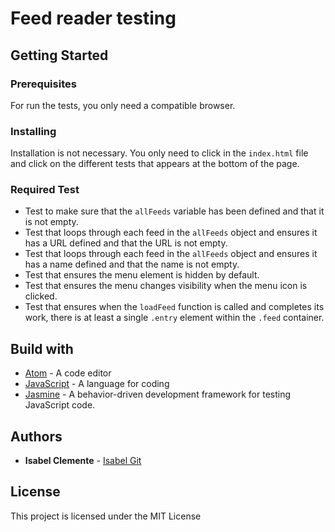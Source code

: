 # Feed reader testing

## Getting Started
### Prerequisites
For run the tests, you only need a compatible browser.
### Installing
Installation is not necessary. You only need to click in the `index.html` file and click on the different tests that appears at the bottom of the page.
### Required Test
* Test to make sure that the `allFeeds` variable has been defined and that it is not empty.
* Test that loops through each feed in the `allFeeds` object and ensures it has a URL defined and that the URL is not empty.
* Test that loops through each feed in the `allFeeds` object and ensures it has a name defined and that the name is not empty.
* Test that ensures the menu element is hidden by default.
* Test that ensures the menu changes visibility when the menu icon is clicked.
* Test that ensures when the `loadFeed` function is called and completes its work, there is at least a single `.entry` element within the `.feed` container.

## Build with
* [Atom](https://atom.io/) - A code editor
* [JavaScript](https://www.javascript.com/) - A language for coding
* [Jasmine](https://jasmine.github.io/) -  A behavior-driven development framework for testing JavaScript code.

## Authors
* **Isabel Clemente** - [Isabel Git](https://github.com/isactenofora)

## License
This project is licensed under the MIT License
